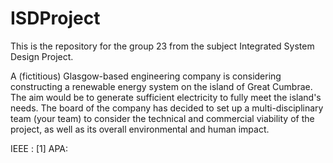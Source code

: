 # ISDProject
This is the repository for the group 23 from the subject Integrated System Design Project. 

A (fictitious) Glasgow-based engineering company is considering constructing a renewable energy system on the island of Great Cumbrae. 
The aim would be to generate sufficient electricity to fully meet the island's needs. The board of the company has decided to set up a
multi-disciplinary team (your team) to consider the technical and commercial viability of the project, as well as its
overall environmental and human impact.






IEEE : [1]
APA: 

